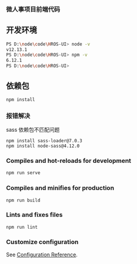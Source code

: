 ### 微人事项目前端代码

## 开发环境
```bash
PS D:\node\code\HROS-UI> node -v
v12.13.1
PS D:\node\code\HROS-UI> npm -v
6.12.1
PS D:\node\code\HROS-UI>
```
## 依赖包
```bash
npm install

```
### 报错解决
sass 依赖包不匹配问题
```
npm install sass-loader@7.0.3
npm install node-sass@4.12.0
```
### Compiles and hot-reloads for development
```bash
npm run serve
```


### Compiles and minifies for production
```
npm run build
```

### Lints and fixes files
```
npm run lint
```

### Customize configuration
See [Configuration Reference](https://cli.vuejs.org/config/).

     
